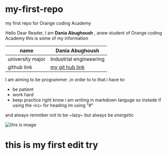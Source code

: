 # my-first-repo
my first repo for Orange coding Academy

Hello Dear Reader, I am **Dania Abughoush** , anew student of Orange coding Academy 
this is some of my information

|name|Dania Abughoush|
|--------|----------|
|university major|Industrial engineeering|
|github link|[my git hub link ](https://github.com/daniaabughaush)|

I am aiming to be programmer ,in order to to that i have to:
* be patient
* work hard
* keep practice
right know i am writing in markdown languge so instade if using the  `<h1>` for heading im using "#"
 
 and always remmber not to be ~lazy~ but always be *energetic*
 
 ![this is image](https://png.pngtree.com/png-vector/20200913/ourlarge/pngtree-lettering-of-motivation-quote-keep-up-the-good-work-png-image_2344081.jpg)

 # this is my first edit try
 



